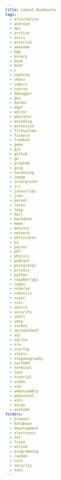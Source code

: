```yaml
---
title: Latest Bookmarks
tags:
  - alternative
  - android
  - api
  - archive
  - ascii
  - asterisk
  - awesome
  - bgp
  - binary
  - book
  - boot
  - c
  - captcha
  - chess
  - comics
  - course
  - debugger
  - dns
  - docker
  - ebpf
  - editor
  - emulator
  - encoding
  - extension
  - filesystem
  - finance
  - freebsd
  - game
  - git
  - github
  - go
  - graphdb
  - gzip
  - hardening
  - image
  - interpreter
  - irc
  - javascript
  - json
  - kernel
  - latex
  - ldap
  - mail
  - markdown
  - meme
  - monitor
  - network
  - obfuscator
  - os
  - parser
  - pdf
  - physics
  - podcast
  - postgresql
  - privacy
  - python
  - raspberrypi
  - regex
  - reverse
  - robotics
  - rsync
  - rust
  - search
  - security
  - shell
  - smtp
  - socket
  - spreadsheet
  - sql
  - sqlite
  - sre
  - startup
  - static
  - steganography
  - systemd
  - terminal
  - tool
  - tutorial
  - video
  - vim
  - webassembly
  - websocket
  - wiki
  - xargs
  - youtube
folders:
  - browser
  - database
  - development
  - electronic
  - iot
  - linux
  - online
  - programming
  - random
  - rust
  - security
  - tool
---
```

